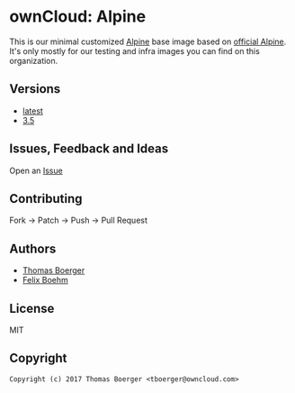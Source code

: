 # ownCloud: Alpine

This is our minimal customized [Alpine](https://alpinelinux.org/) base image based on [official Alpine](https://registry.hub.docker.com/_/alpine/). It's only mostly for our testing and infra images you can find on this organization.


## Versions

* [latest](latest/)
* [3.5](3.5/)


## Issues, Feedback and Ideas

Open an [Issue](https://github.com/owncloud-docker/alpine/issues)


## Contributing

Fork -> Patch -> Push -> Pull Request


## Authors

* [Thomas Boerger](https://github.com/tboerger)
* [Felix Boehm](https://github.com/felixboehm)


## License

MIT


## Copyright

```
Copyright (c) 2017 Thomas Boerger <tboerger@owncloud.com>
```
